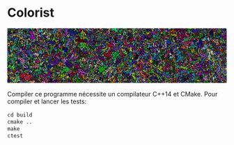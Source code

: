 # Colorist

![Example](./sample/example.png)

Compiler ce programme nécessite un compilateur C++14 et CMake.
Pour compiler et lancer les tests:
```
cd build
cmake ..
make
ctest
```
